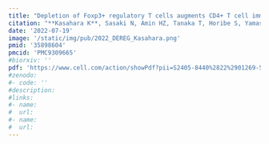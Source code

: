 ```yaml
---
title: "Depletion of Foxp3+ regulatory T cells augments CD4+ T cell immune responses in atherosclerosis-prone hypercholesterolemic mice"
citation: "**Kasahara K**, Sasaki N, Amin HZ, Tanaka T, Horibe S, Yamashita T, Hirata KI, Rikitake Y. *Heliyon*. 2022 Jul 19;8(7):e09981. doi: 10.1016/j.heliyon.2022.e09981. eCollection 2022 Jul."
date: '2022-07-19'
image: '/static/img/pub/2022_DEREG_Kasahara.png'
pmid: '35898604'
pmcid: 'PMC9309665'
#biorxiv: ''
pdf: 'https://www.cell.com/action/showPdf?pii=S2405-8440%2822%2901269-5'
#zenodo: 
#- code: ''
#description: 
#links:
#- name: 
#  url: 
#- name:
#  url:
---
```

